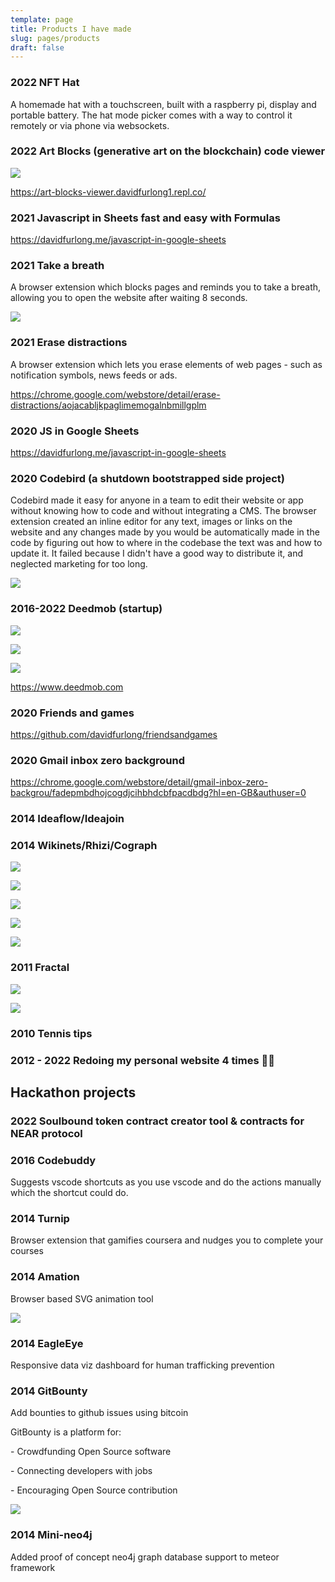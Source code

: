 ```yaml
---
template: page
title: Products I have made
slug: pages/products
draft: false
---
```

### 2022 NFT Hat

A homemade hat with a touchscreen, built with a raspberry pi, display and portable battery. The hat mode picker comes with a way to control it remotely or via phone via websockets.

### 2022 Art Blocks (generative art on the blockchain) code viewer

![](/media/screenshot-2022-04-24-at-17.57.00.png)

https://art-blocks-viewer.davidfurlong1.repl.co/

### 2021 Javascript in Sheets fast and easy with Formulas

https://davidfurlong.me/javascript-in-google-sheets

### 2021 Take a breath

A browser extension which blocks pages and reminds you to take a breath, allowing you to open the website after waiting 8 seconds.

![](/media/take-a-breath-1.gif)

### 2021 Erase distractions

A browser extension which lets you erase elements of web pages - such as notification symbols, news feeds or ads.

https://chrome.google.com/webstore/detail/erase-distractions/aojacabljkpaglimemogalnbmillgplm

### 2020 JS in Google Sheets

https://davidfurlong.me/javascript-in-google-sheets

### 2020 Codebird (a shutdown bootstrapped side project)

Codebird made it easy for anyone in a team to edit their website or app without knowing how to code and without integrating a CMS. The browser extension created an inline editor for any text, images or links on the website and any changes made by you would be automatically made in the code by figuring out how to where in the codebase the text was and how to update it. It failed because I didn't have a good way to distribute it, and neglected marketing for too long.

[![](/media/screenshot-2022-06-10-at-14.43.58.png)](https://vimeo.com/manage/videos/719083461)

### 2016-2022 Deedmob (startup)

![](/media/screenshot-2022-04-24-at-18.00.25.png)

![](/media/screenshot-2022-04-24-at-18.01.38.png)

![](/media/screenshot-2022-04-24-at-18.02.58.png)

https://www.deedmob.com

### 2020 Friends and games

https://github.com/davidfurlong/friendsandgames

### 2020 Gmail inbox zero background

https://chrome.google.com/webstore/detail/gmail-inbox-zero-backgrou/fadepmbdhojcogdjcihbhdcbfpacdbdg?hl=en-GB&authuser=0

### 2014 Ideaflow/Ideajoin

### 2014 Wikinets/Rhizi/Cograph

![](/media/screenshot-2022-04-24-at-17.16.56.png)

![](/media/screenshot-2022-04-24-at-17.43.59.png)

![](/media/screen-shot-2014-04-11-at-20.01.41.png)

![](/media/screen-shot-2014-07-13-at-01.46.47.png)

![](/media/screencapture-localhost-projects-bootstrap-201-20pager.png)

### 2011 Fractal

![](/media/fractal.png)

![](/media/fractallogo.png)

### 2010 Tennis tips

### 2012 - 2022 Redoing my personal website 4 times 🤦‍♂️

## Hackathon projects

### 2022 Soulbound token contract creator tool & contracts for NEAR protocol

### 2016 Codebuddy

Suggests vscode shortcuts as you use vscode and do the actions manually which the shortcut could do.

### 2014 Turnip

Browser extension that gamifies coursera and nudges you to complete your courses

### 2014 Amation

Browser based SVG animation tool

![](/media/screenshot-2022-04-24-at-17.19.49.png)

### 2014 EagleEye

Responsive data viz dashboard for human trafficking prevention

### 2014 GitBounty

Add bounties to github issues using bitcoin

GitBounty is a platform for:

\- Crowdfunding Open Source software

\- Connecting developers with jobs

\- Encouraging Open Source contribution

![](/media/screenshot-2022-04-24-at-15.59.27.png)

### 2014 Mini-neo4j

Added proof of concept neo4j graph database support to meteor framework
